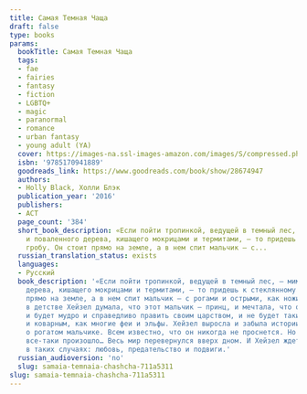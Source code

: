 ```yaml
---
title: Самая Темная Чаща
draft: false
type: books
params:
  bookTitle: Самая Темная Чаща
  tags:
  - fae
  - fairies
  - fantasy
  - fiction
  - LGBTQ+
  - magic
  - paranormal
  - romance
  - urban fantasy
  - young adult (YA)
  cover: https://images-na.ssl-images-amazon.com/images/S/compressed.photo.goodreads.com/books/1453485838i/28674947.jpg
  isbn: '9785170941889'
  goodreads_link: https://www.goodreads.com/book/show/28674947
  authors:
  - Holly Black, Холли Блэк
  publication_year: '2016'
  publishers:
  - АСТ
  page_count: '384'
  short_book_description: «Если пойти тропинкой, ведущей в темный лес, — мимо ручья
    и поваленного дерева, кишащего мокрицами и термитами, — то придешь к стеклянному
    гробу. Он стоит прямо на земле, а в нем спит мальчик — с...
  russian_translation_status: exists
  languages:
  - Русский
  book_description: '«Если пойти тропинкой, ведущей в темный лес, — мимо ручья и поваленного
    дерева, кишащего мокрицами и термитами, — то придешь к стеклянному гробу. Он стоит
    прямо на земле, а в нем спит мальчик — с рогами и острыми, как ножи, ушами.» –
    в детстве Хейзел думала, что этот мальчик — принц, и мечтала, что однажды он проснется,
    и будет мудро и справедливо править своим царством, и не будет таким жестоким
    и коварным, как многие феи и эльфы. Хейзел выросла и забыла истории, которые сочиняла
    о рогатом мальчике. Всем известно, что он никогда не проснется. Но однажды это
    все-таки произошло… Весь мир перевернулся вверх дном. И Хейзел ждет все, что полагается
    в таких случаях: любовь, предательство и подвиги.'
  russian_audioversion: 'no'
  slug: samaia-temnaia-chashcha-711a5311
slug: samaia-temnaia-chashcha-711a5311
---
```

